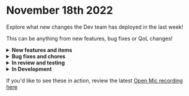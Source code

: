 # November 18th 2022

Explore what new changes the Dev team has deployed in the last week!

This can be anything from new features, bug fixes or QoL changes!

<details>

<summary><strong>New features and items</strong></summary>

* Added a dialog to display all workflows/triggers a form is used with as well as the form URLs
* Added a button to refresh Microsoft CSP customer list
* Added dynamic options for form fields that accept Rewst organizations or users
* Added `Get Date` action with timezone options (Transforms pack)
* Added action to get CW Automate script execution history
* \[Internal] Added staff only button to delete organizations
* \[Internal] Added staff only button to delete users

</details>

<details>

<summary><strong>Bug fixes and chores</strong></summary>

* Fixed bug where workflow generated option fields would get stuck in a loading state
* Updated Microsoft EXO actions to retry with alternate `X-AnchorMailbox` headers in the event of a failure when running `Set-[...]` or `Add-MailboxPermission` cmdlets
* Fixed bug where empty `With Items` tasks could cause workflows to hang indefinitely
* Include integration icon link with public API responses
* Improvements to loading and lifecycle for dynamic dropdowns. (performance/cleanup)
* Fixed table sorting on the org variables page in the UI
* Fixed missing data supplied to Kaseya BMS PATCH requests
* Made form and webhook URLs sorted and searchable
* Utilize round-robin messaging architecture for internal event publishing (performance/scalability)
* Increase rows per page options for tables
* Changed the org picker sorting to be case insensitive
* \[Internal] Improve incoming API request logging

</details>

<details>

<summary><strong>In review and testing</strong></summary>

* SonicWall NSM integration
* Fix CW Manage pods not refreshing
* Add generic API request for HubSpot
* Crowdstrike Falcon integration
* JumpCloud integration
* Fix CW Control not running powershell scripts correctly
* Add role attribute to the Rewst Create User Invite action
* Hide secrets in workflow parameters
* Automatically retry HTTP requests on connection errors during actions

</details>

<details>

<summary><strong>In Development</strong></summary>

* Update Integration Overrides to work with Export/Import & Cloning
* Overhauls to the Cloning process, including the cloning of triggers
* Add periodic token refresh so in the case of an integration not being used for a long time, the refresh token doesn’t expire
* Investigate a bug report regarding Integration Overrides being removed when a user re-authenticates MS Graph
* Allow filtering the workflow list by tags
* Investigate a bug where cloning a Workflow is blocked with a message indicated it’s linked, but the UI is not showing it as linked
* Optimize Jinja conditions for forms
* Improvements to cron trigger performance

</details>

If you'd like to see these in action, review the latest [Open Mic recording here](../roc-open-mics/november-18th-2022-jinja-conditions-in-templates-scripts.md)
